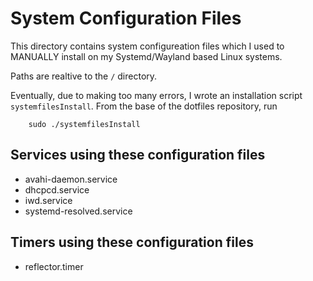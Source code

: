 # System Configuration Files

This directory contains system configureation files which
I used to MANUALLY install on my Systemd/Wayland based Linux
systems.

Paths are realtive to the `/` directory.

Eventually, due to making too many errors, I wrote an
installation script `systemfilesInstall`.  From the
base of the dotfiles repository, run

```
    sudo ./systemfilesInstall
```

## Services using these configuration files

* avahi-daemon.service
* dhcpcd.service
* iwd.service
* systemd-resolved.service

## Timers using these configuration files

* reflector.timer
